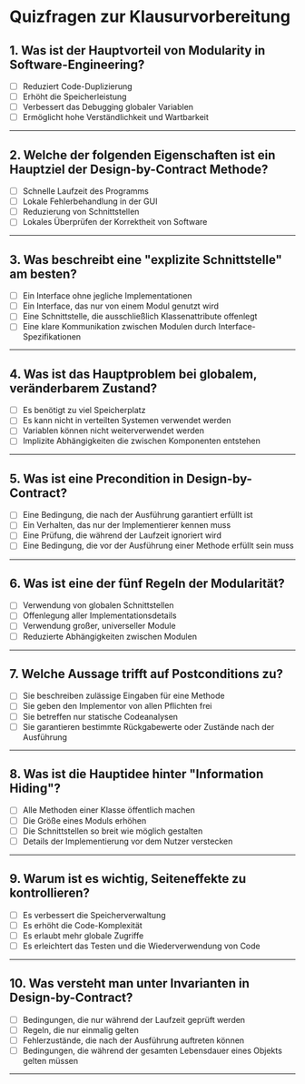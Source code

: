 # Quizfragen zur Klausurvorbereitung

## **1. Was ist der Hauptvorteil von Modularity in Software-Engineering?**
- [ ] Reduziert Code-Duplizierung  
- [ ] Erhöht die Speicherleistung  
- [ ] Verbessert das Debugging globaler Variablen  
- [ ] Ermöglicht hohe Verständlichkeit und Wartbarkeit  

---

## **2. Welche der folgenden Eigenschaften ist ein Hauptziel der Design-by-Contract Methode?**
- [ ] Schnelle Laufzeit des Programms  
- [ ] Lokale Fehlerbehandlung in der GUI  
- [ ] Reduzierung von Schnittstellen  
- [ ] Lokales Überprüfen der Korrektheit von Software  

---

## **3. Was beschreibt eine "explizite Schnittstelle" am besten?**
- [ ] Ein Interface ohne jegliche Implementationen  
- [ ] Ein Interface, das nur von einem Modul genutzt wird  
- [ ] Eine Schnittstelle, die ausschließlich Klassenattribute offenlegt  
- [ ] Eine klare Kommunikation zwischen Modulen durch Interface-Spezifikationen  

---

## **4. Was ist das Hauptproblem bei globalem, veränderbarem Zustand?**
- [ ] Es benötigt zu viel Speicherplatz  
- [ ] Es kann nicht in verteilten Systemen verwendet werden  
- [ ] Variablen können nicht weiterverwendet werden  
- [ ] Implizite Abhängigkeiten die zwischen Komponenten entstehen  

---

## **5. Was ist eine Precondition in Design-by-Contract?**
- [ ] Eine Bedingung, die nach der Ausführung garantiert erfüllt ist  
- [ ] Ein Verhalten, das nur der Implementierer kennen muss  
- [ ] Eine Prüfung, die während der Laufzeit ignoriert wird  
- [ ] Eine Bedingung, die vor der Ausführung einer Methode erfüllt sein muss  

---

## **6. Was ist eine der fünf Regeln der Modularität?**
- [ ] Verwendung von globalen Schnittstellen  
- [ ] Offenlegung aller Implementationsdetails  
- [ ] Verwendung großer, universeller Module  
- [ ] Reduzierte Abhängigkeiten zwischen Modulen  

---

## **7. Welche Aussage trifft auf Postconditions zu?**
- [ ] Sie beschreiben zulässige Eingaben für eine Methode  
- [ ] Sie geben den Implementor von allen Pflichten frei  
- [ ] Sie betreffen nur statische Codeanalysen  
- [ ] Sie garantieren bestimmte Rückgabewerte oder Zustände nach der Ausführung  

---

## **8. Was ist die Hauptidee hinter "Information Hiding"?**
- [ ] Alle Methoden einer Klasse öffentlich machen  
- [ ] Die Größe eines Moduls erhöhen  
- [ ] Die Schnittstellen so breit wie möglich gestalten  
- [ ] Details der Implementierung vor dem Nutzer verstecken  

---

## **9. Warum ist es wichtig, Seiteneffekte zu kontrollieren?**
- [ ] Es verbessert die Speicherverwaltung  
- [ ] Es erhöht die Code-Komplexität  
- [ ] Es erlaubt mehr globale Zugriffe  
- [ ] Es erleichtert das Testen und die Wiederverwendung von Code  

---

## **10. Was versteht man unter Invarianten in Design-by-Contract?**
- [ ] Bedingungen, die nur während der Laufzeit geprüft werden  
- [ ] Regeln, die nur einmalig gelten  
- [ ] Fehlerzustände, die nach der Ausführung auftreten können  
- [ ] Bedingungen, die während der gesamten Lebensdauer eines Objekts gelten müssen  

---

